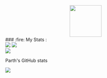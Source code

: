<div id="header" align="center">
  <img src="https://media.giphy.com/media/M9gbBd9nbDrOTu1Mqx/giphy.gif" width="100"/>
  <br/>
  <img src="https://komarev.com/ghpvc/?username=pragnakalpdev26&style=flat-square&color=blue" alt=""/>
</div>
### :fire: My Stats :
<br/>
<img src="https://github-readme-streak-stats.herokuapp.com?user=pragnakalpdev26&theme=dark&date_format=j%20M%5B%20Y%5D"/>
<img src="https://git.io/streak-stats" />
<br/>
<img src="https://github-readme-stats.vercel.app/api/top-langs/?username=pragnakalpdev26&layout=compact&theme=vision-friendly-dark"/>
<br/>
<p>Parth's GitHub stats</p>
<img src="https://github-readme-stats.vercel.app/api?username=pragnakalpdev26&show_icons=true&theme=radical"/>
